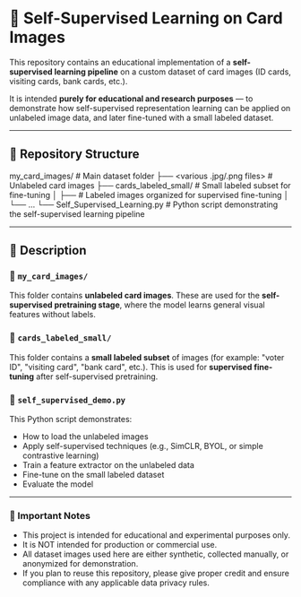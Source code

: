 # 🧠 Self-Supervised Learning on Card Images

This repository contains an educational implementation of a **self-supervised learning pipeline** on a custom dataset of card images (ID cards, visiting cards, bank cards, etc.).

It is intended **purely for educational and research purposes** — to demonstrate how self-supervised representation learning can be applied on unlabeled image data, and later fine-tuned with a small labeled dataset.

---

## 📁 Repository Structure

my_card_images/ # Main dataset folder
├── <various .jpg/.png files> # Unlabeled card images
├── cards_labeled_small/ # Small labeled subset for fine-tuning
│ ├── <class folders or files> # Labeled images organized for supervised fine-tuning
│ └── ...
└── Self_Supervised_Learning.py # Python script demonstrating the self-supervised learning pipeline


---

## 📝 Description

### 🔹 `my_card_images/`

This folder contains **unlabeled card images**. These are used for the **self-supervised pretraining stage**, where the model learns general visual features without labels.

### 🔹 `cards_labeled_small/`

This folder contains a **small labeled subset** of images (for example: "voter ID", "visiting card", "bank card", etc.). This is used for **supervised fine-tuning** after self-supervised pretraining.

### 🔹 `self_supervised_demo.py`

This Python script demonstrates:

- How to load the unlabeled images
- Apply self-supervised techniques (e.g., SimCLR, BYOL, or simple contrastive learning)
- Train a feature extractor on the unlabeled data
- Fine-tune on the small labeled dataset
- Evaluate the model

---

### 📌 Important Notes

- This project is intended for educational and experimental purposes only.
- It is NOT intended for production or commercial use.
- All dataset images used here are either synthetic, collected manually, or anonymized for demonstration.
- If you plan to reuse this repository, please give proper credit and ensure compliance with any applicable data privacy rules.
